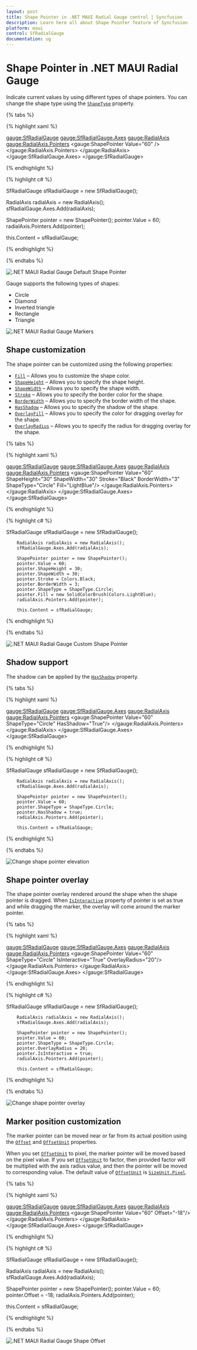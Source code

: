 ```yaml
---
layout: post
title: Shape Pointer in .NET MAUI Radial Gauge control | Syncfusion
description: Learn here all about Shape Pointer feature of Syncfusion .NET MAUI Radial Gauge control with in-build shapes.
platform: maui
control: SfRadialGauge
documentation: ug
---
```


# Shape Pointer in .NET MAUI Radial Gauge

Indicate current values by using different types of shape pointers. You can change the shape type using the [`ShapeType`]() property.

{% tabs %}

{% highlight xaml %}

<gauge:SfRadialGauge>
    <gauge:SfRadialGauge.Axes>
        <gauge:RadialAxis>
            <gauge:RadialAxis.Pointers>
                <gauge:ShapePointer Value="60" />
            </gauge:RadialAxis.Pointers>
        </gauge:RadialAxis>
    </gauge:SfRadialGauge.Axes>
</gauge:SfRadialGauge>

{% endhighlight %}

{% highlight c# %}

SfRadialGauge sfRadialGauge = new SfRadialGauge();

RadialAxis radialAxis = new RadialAxis();
sfRadialGauge.Axes.Add(radialAxis);

ShapePointer pointer = new ShapePointer();
pointer.Value = 60;
radialAxis.Pointers.Add(pointer);

this.Content = sfRadialGauge;

{% endhighlight %}

{% endtabs %}

![.NET MAUI Radial Gauge Default Shape Pointer](images/marker-pointers/maui-radial-gauge-default-marker-pointer.png)

Gauge supports the following types of shapes:

* Circle
* Diamond
* Inverted triangle
* Rectangle
* Triangle

![.NET MAUI Radial Gauge Markers](images/marker-pointers/maui-radial-gauge-markers.png)

## Shape customization

The shape pointer can be customized using the following properties:

* [`Fill`]() – Allows you to customize the shape color.
* [`ShapeHeight`]() – Allows you to specify the shape height.
* [`ShapeWidth`]() – Allows you to specify the shape width.
* [`Stroke`]() – Allows you to specify the border color for the shape.
* [`BorderWidth`]() –  Allows you to specify the border width of the shape.
* [`HasShadow`]() –  Allows you to specify the shadow of the shape.
* [`OverlayFill`]() –  Allows you to specify the color for dragging overlay for the shape.
* [`OverlayRadius`]() –  Allows you to specify the radius for dragging overlay for the shape.

{% tabs %}

{% highlight xaml %}

<gauge:SfRadialGauge>
    <gauge:SfRadialGauge.Axes>
        <gauge:RadialAxis>
            <gauge:RadialAxis.Pointers>
                <gauge:ShapePointer Value="60"
                                     ShapeHeight="30"
                                     ShapeWidth="30"
                                     Stroke="Black"
                                     BorderWidth="3"
                                     ShapeType="Circle"
                                     Fill="LightBlue"/>
            </gauge:RadialAxis.Pointers>
        </gauge:RadialAxis>
    </gauge:SfRadialGauge.Axes>
</gauge:SfRadialGauge>

{% endhighlight %}

{% highlight c# %}

SfRadialGauge sfRadialGauge = new SfRadialGauge();

		RadialAxis radialAxis = new RadialAxis();
		sfRadialGauge.Axes.Add(radialAxis);

		ShapePointer pointer = new ShapePointer();
		pointer.Value = 60;
		pointer.ShapeHeight = 30;
		pointer.ShapeWidth = 30;
		pointer.Stroke = Colors.Black;
		pointer.BorderWidth = 3;
		pointer.ShapeType = ShapeType.Circle;
		pointer.Fill = new SolidColorBrush(Colors.LightBlue);
		radialAxis.Pointers.Add(pointer);

		this.Content = sfRadialGauge;

{% endhighlight %}

{% endtabs %}

![.NET MAUI Radial Gauge Custom Shape Pointer](images/marker-pointers/maui-radial-gauge-custom-marker-pointer.png)

## Shadow support

The shadow can be applied by the [`HasShadow`]() property.

{% tabs %}

{% highlight xaml %}

 <gauge:SfRadialGauge>
                <gauge:SfRadialGauge.Axes>
                    <gauge:RadialAxis>
                        <gauge:RadialAxis.Pointers>
                            <gauge:ShapePointer Value="60" ShapeType="Circle" HasShadow="True"/>
                        </gauge:RadialAxis.Pointers>
                    </gauge:RadialAxis>
                </gauge:SfRadialGauge.Axes>
            </gauge:SfRadialGauge>

{% endhighlight %}

{% highlight c# %}

SfRadialGauge sfRadialGauge = new SfRadialGauge();

		RadialAxis radialAxis = new RadialAxis();
		sfRadialGauge.Axes.Add(radialAxis);

		ShapePointer pointer = new ShapePointer();
		pointer.Value = 60;
		pointer.ShapeType = ShapeType.Circle;
		pointer.HasShadow = true;
		radialAxis.Pointers.Add(pointer);

		this.Content = sfRadialGauge;

{% endhighlight %}

{% endtabs %}

![Change shape pointer elevation](images/marker-pointer/pointer_shadow.png)

## Shape pointer overlay

The shape pointer overlay rendered around the shape when the shape pointer is dragged. When [`IsInteractive`]() property of pointer is set as true and while dragging the marker, the overlay will come around the marker pointer.

{% tabs %}

{% highlight xaml %}

  <gauge:SfRadialGauge>
                <gauge:SfRadialGauge.Axes>
                    <gauge:RadialAxis>
                        <gauge:RadialAxis.Pointers>
                            <gauge:ShapePointer Value="60" ShapeType="Circle" 
                                                IsInteractive="True" OverlayRadius="20"/>
                        </gauge:RadialAxis.Pointers>
                    </gauge:RadialAxis>
                </gauge:SfRadialGauge.Axes>
            </gauge:SfRadialGauge>

{% endhighlight %}

{% highlight c# %}

SfRadialGauge sfRadialGauge = new SfRadialGauge();

		RadialAxis radialAxis = new RadialAxis();
		sfRadialGauge.Axes.Add(radialAxis);

		ShapePointer pointer = new ShapePointer();
		pointer.Value = 60;
		pointer.ShapeType = ShapeType.Circle;
		pointer.OverlayRadius = 20;
		pointer.IsInteractive = true;
		radialAxis.Pointers.Add(pointer);

		this.Content = sfRadialGauge;

{% endhighlight %}

{% endtabs %}

![Change shape pointer overlay](images/marker-pointer/pointer_overlay.png)

## Marker position customization

The marker pointer can be moved near or far from its actual position using the [`Offset`]() and [`OffsetUnit`](https://help.syncfusion.com/cr/maui/Syncfusion.Maui.Gauges.MarkerPointer.html#Syncfusion_Maui_Gauges_MarkerPointer_OffsetUnit) properties. 

When you set [`OffsetUnit`](https://help.syncfusion.com/cr/maui/Syncfusion.Maui.Gauges.MarkerPointer.html#Syncfusion_Maui_Gauges_MarkerPointer_OffsetUnit) to pixel, the marker pointer will be moved based on the pixel value. If you set [`OffsetUnit`](https://help.syncfusion.com/cr/maui/Syncfusion.Maui.Gauges.MarkerPointer.html#Syncfusion_Maui_Gauges_MarkerPointer_OffsetUnit) to factor, then provided factor will be multiplied with the axis radius value, and then the pointer will be moved to corresponding value. The default value of [`OffsetUnit`](https://help.syncfusion.com/cr/maui/Syncfusion.Maui.Gauges.MarkerPointer.html#Syncfusion_Maui_Gauges_MarkerPointer_OffsetUnit) is [`SizeUnit.Pixel`](https://help.syncfusion.com/cr/maui/Syncfusion.Maui.Gauges.SizeUnit.html#Syncfusion_Maui_Gauges_SizeUnit_Pixel).

{% tabs %}

{% highlight xaml %}

<gauge:SfRadialGauge>
    <gauge:SfRadialGauge.Axes>
        <gauge:RadialAxis>
            <gauge:RadialAxis.Pointers>
                <gauge:ShapePointer Value="60"
                                    Offset="-18"/>
            </gauge:RadialAxis.Pointers>
        </gauge:RadialAxis>
    </gauge:SfRadialGauge.Axes>
</gauge:SfRadialGauge>

{% endhighlight %}

{% highlight c# %}

SfRadialGauge sfRadialGauge = new SfRadialGauge();

RadialAxis radialAxis = new RadialAxis();
sfRadialGauge.Axes.Add(radialAxis);

ShapePointer pointer = new ShapePointer();
pointer.Value = 60;
pointer.Offset = -18;
radialAxis.Pointers.Add(pointer);

this.Content = sfRadialGauge;

{% endhighlight %}

{% endtabs %}

![.NET MAUI Radial Gauge Shape Offset](images/marker-pointers/maui-radial-gauge-marker-offset.png)
